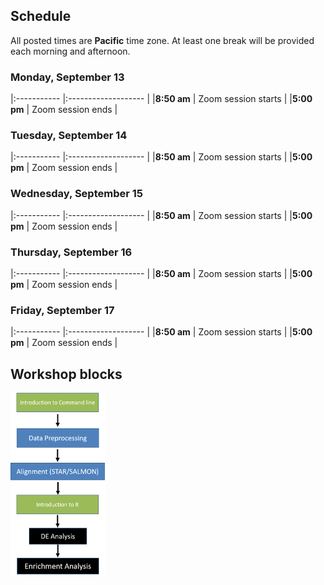 ## Schedule

All posted times are **Pacific** time zone. At least one break will be provided each morning and afternoon.

### Monday, September 13

|:----------- |:------------------- |
|**8:50 am**  | Zoom session starts |
|**5:00 pm** | Zoom session ends |

### Tuesday, September 14

|:----------- |:------------------- |
|**8:50 am**  | Zoom session starts |
|**5:00 pm** | Zoom session ends |

### Wednesday, September 15

|:----------- |:------------------- |
|**8:50 am**  | Zoom session starts |
|**5:00 pm** | Zoom session ends |

### Thursday, September 16

|:----------- |:------------------- |
|**8:50 am**  | Zoom session starts |
|**5:00 pm** | Zoom session ends |

### Friday, September 17

|:----------- |:------------------- |
|**8:50 am**  | Zoom session starts |
|**5:00 pm** | Zoom session ends |

## Workshop blocks

<img src="figures/WF.png" alt="WF_flowchart" width="30%" align="center"/>

